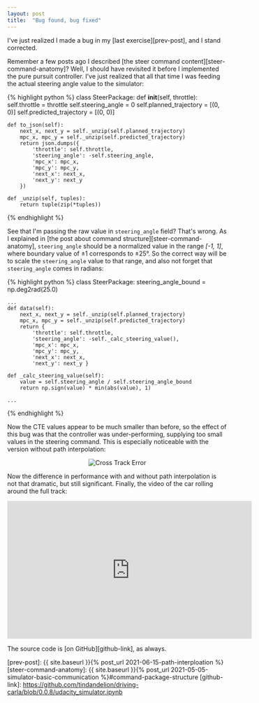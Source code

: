 ```yaml
---
layout: post
title:  "Bug found, bug fixed"
---
```

I've just realized I made a bug in my [last exercise][prev-post], and I stand corrected. 

Remember a few posts ago I described [the steer command content][steer-command-anatomy]? Well, I should have revisited it before I implemented the pure pursuit controller. I've just realized that all that time I was feeding the actual steering angle value to the simulator: 

{% highlight python %}
class SteerPackage: 
    def __init__(self, throttle):
        self.throttle = throttle
        self.steering_angle = 0
        self.planned_trajectory = [(0, 0)]
        self.predicted_trajectory = [(0, 0)]
        
    def to_json(self):
        next_x, next_y = self._unzip(self.planned_trajectory)
        mpc_x, mpc_y = self._unzip(self.predicted_trajectory)
        return json.dumps({
            'throttle': self.throttle, 
            'steering_angle': -self.steering_angle, 
            'mpc_x': mpc_x,
            'mpc_y': mpc_y,
            'next_x': next_x, 
            'next_y': next_y
        })
    
    def _unzip(self, tuples):
        return tuple(zip(*tuples))
{% endhighlight %}

See that I'm passing the raw value in `steering_angle` field? That's wrong. As I explained in [the post about command structure][steer-command-anatomy], `steering_angle` should be a normalized value in the range *[-1, 1]*, where boundary value of &plusmn;1 corresponds to &plusmn;25&deg;. So the correct way will be to scale the `steering_angle` value to that range, and also not forget that `steering_angle` comes in radians: 

{% highlight python %}
class SteerPackage: 
    steering_angle_bound = np.deg2rad(25.0)

    ...         
    def data(self):
        next_x, next_y = self._unzip(self.planned_trajectory)
        mpc_x, mpc_y = self._unzip(self.predicted_trajectory)
        return {
            'throttle': self.throttle, 
            'steering_angle': -self._calc_steering_value(), 
            'mpc_x': mpc_x,
            'mpc_y': mpc_y,
            'next_x': next_x, 
            'next_y': next_y }
        
    def _calc_steering_value(self):
        value = self.steering_angle / self.steering_angle_bound
        return np.sign(value) * min(abs(value), 1)

    ...
    
{% endhighlight %}

Now the CTE values appear to be much smaller than before, so the effect of this bug was that the controller was under-performing, supplying too small values in the steering command. This is especially noticeable with the version without path interpolation:

<p  style="text-align: center;">
    <img src="{{ site.baseurl }}{% link images/cross-track-error-bugfix.png %}" alt="Cross Track Error">
</p>

Now the difference in performance with and without path interpolation is not that dramatic, but still significant. Finally, the video of the car rolling around the full track: 

<center><iframe width="560" height="315" src="https://www.youtube.com/embed/10nTen-q5zM" title="YouTube video player" frameborder="0" allow="accelerometer; autoplay; clipboard-write; encrypted-media; gyroscope; picture-in-picture" allowfullscreen></iframe></center>

The source code is [on GitHub][github-link], as always. 

[prev-post]: {{ site.baseurl }}{% post_url 2021-06-15-path-interploation %}
[steer-command-anatomy]: {{ site.baseurl }}{% post_url 2021-05-05-simulator-basic-communication %}#command-package-structure
[github-link]: https://github.com/tindandelion/driving-carla/blob/0.0.8/udacity_simulator.ipynb